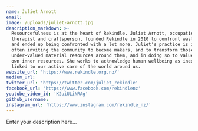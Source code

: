 ```yaml
---
name: Juliet Arnott
email:
image: /uploads/juliet-arnott.jpg
description_markdown: >-
  Resourcefulness is at the heart of Rekindle. Juliet Arnott, occupational
  therapist and craftsperson, founded Rekindle in 2010 to confront wastefulness,
  and ended up being confronted with a lot more. Juliet's practice is inclusive,
  often inviting the community to become makers, and to transform those
  under-valued material resources around them, and in doing so to value their
  own inner resources. She works to acknowledge human wellbeing as inextricably
  linked to our active care of the world around us.
website_url: 'https://www.rekindle.org.nz/'
medium_url:
twitter_url: 'https://twitter.com/juliet_rekindle'
facebook_url: 'https://www.facebook.com/rekindlenz'
youtube_video_id: 'K2uiULiNRAg'
github_username:
instagram_url: 'https://www.instagram.com/rekindle_nz/'
---
```


Enter your description here...
